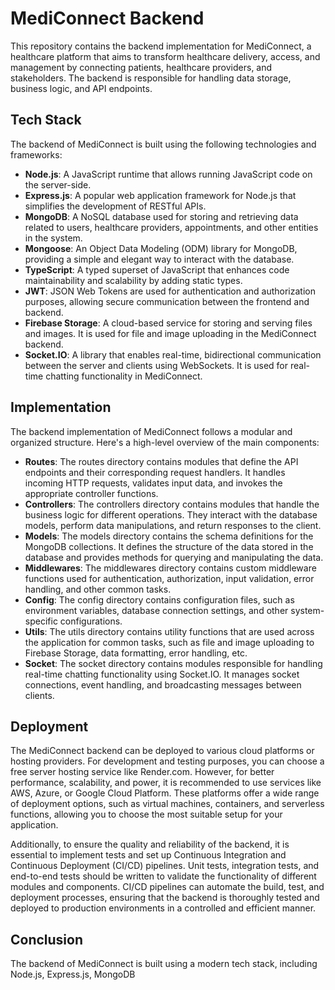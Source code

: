 # MediConnect Backend

This repository contains the backend implementation for MediConnect, a healthcare platform that aims to transform healthcare delivery, access, and management by connecting patients, healthcare providers, and stakeholders. The backend is responsible for handling data storage, business logic, and API endpoints.

## Tech Stack

The backend of MediConnect is built using the following technologies and frameworks:

- **Node.js**: A JavaScript runtime that allows running JavaScript code on the server-side.
- **Express.js**: A popular web application framework for Node.js that simplifies the development of RESTful APIs.
- **MongoDB**: A NoSQL database used for storing and retrieving data related to users, healthcare providers, appointments, and other entities in the system.
- **Mongoose**: An Object Data Modeling (ODM) library for MongoDB, providing a simple and elegant way to interact with the database.
- **TypeScript**: A typed superset of JavaScript that enhances code maintainability and scalability by adding static types.
- **JWT**: JSON Web Tokens are used for authentication and authorization purposes, allowing secure communication between the frontend and backend.
- **Firebase Storage**: A cloud-based service for storing and serving files and images. It is used for file and image uploading in the MediConnect backend.
- **Socket.IO**: A library that enables real-time, bidirectional communication between the server and clients using WebSockets. It is used for real-time chatting functionality in MediConnect.

## Implementation

The backend implementation of MediConnect follows a modular and organized structure. Here's a high-level overview of the main components:

- **Routes**: The routes directory contains modules that define the API endpoints and their corresponding request handlers. It handles incoming HTTP requests, validates input data, and invokes the appropriate controller functions.
- **Controllers**: The controllers directory contains modules that handle the business logic for different operations. They interact with the database models, perform data manipulations, and return responses to the client.
- **Models**: The models directory contains the schema definitions for the MongoDB collections. It defines the structure of the data stored in the database and provides methods for querying and manipulating the data.
- **Middlewares**: The middlewares directory contains custom middleware functions used for authentication, authorization, input validation, error handling, and other common tasks.
- **Config**: The config directory contains configuration files, such as environment variables, database connection settings, and other system-specific configurations.
- **Utils**: The utils directory contains utility functions that are used across the application for common tasks, such as file and image uploading to Firebase Storage, data formatting, error handling, etc.
- **Socket**: The socket directory contains modules responsible for handling real-time chatting functionality using Socket.IO. It manages socket connections, event handling, and broadcasting messages between clients.

## Deployment

The MediConnect backend can be deployed to various cloud platforms or hosting providers. For development and testing purposes, you can choose a free server hosting service like Render.com. However, for better performance, scalability, and power, it is recommended to use services like AWS, Azure, or Google Cloud Platform. These platforms offer a wide range of deployment options, such as virtual machines, containers, and serverless functions, allowing you to choose the most suitable setup for your application.

Additionally, to ensure the quality and reliability of the backend, it is essential to implement tests and set up Continuous Integration and Continuous Deployment (CI/CD) pipelines. Unit tests, integration tests, and end-to-end tests should be written to validate the functionality of different modules and components. CI/CD pipelines can automate the build, test, and deployment processes, ensuring that the backend is thoroughly tested and deployed to production environments in a controlled and efficient manner.

## Conclusion

The backend of MediConnect is built using a modern tech stack, including Node.js, Express.js, MongoDB
